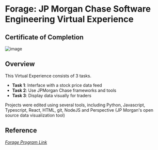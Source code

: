 # Forage: JP Morgan Chase Software Engineering Virtual Experience

## Certificate of Completion
![image](https://github.com/IGouthamKothari/JP-Morgan-Virtual-Experience/assets/110347988/10528d82-b737-42db-8fc8-bd46d0430f2a)


## Overview

This Virtual Experience consists of 3 tasks.
+ **Task 1**: Interface with a stock price data feed
+ **Task 2**:  Use JPMorgan Chase frameworks and tools
+ **Task 3**: Display data visually for traders

Projects were edited using several tools, including Python, Javascript, Typescript, React, HTML, git, NodeJS and Perspective (JP Morgan's open source data visualization tool)


## Reference
[_Forage Program Link_](https://www.theforage.com/virtual-internships/prototype/R5iK7HMxJGBgaSbvk/JP-Morgan-Banking-Technology-Virtual-Program?ref=6afoFnBXduZLXmtvb)

